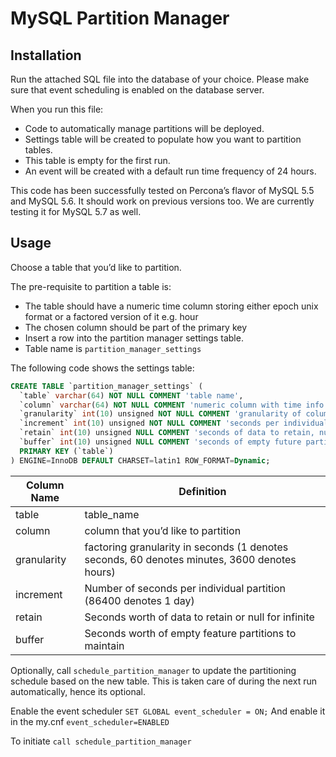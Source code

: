 MySQL Partition Manager
=======================


Installation
------------

Run the attached SQL file into the database of your choice. Please make sure that event scheduling is enabled on the database server.

When you run this file: 

* Code to automatically manage partitions will be deployed.
* Settings table will be created to populate how you want to partition tables. 
* This table is empty for the first run.
* An event will be created with a default run time frequency of 24 hours.

This code has been successfully tested on Percona’s flavor of MySQL 5.5 and MySQL 5.6. It should work on previous versions too. We are currently testing it for MySQL 5.7 as well.

Usage
------------------

Choose a table that you’d like to partition.

The pre-requisite to partition a table is:

* The table should have a numeric time column storing either epoch unix format or a factored version of it e.g. hour
* The chosen column should be part of the primary key
* Insert a row into the partition manager settings table. 
* Table name is `partition_manager_settings`

The following code shows the settings table:

```sql
CREATE TABLE `partition_manager_settings` (
  `table` varchar(64) NOT NULL COMMENT 'table name',
  `column` varchar(64) NOT NULL COMMENT 'numeric column with time info',
  `granularity` int(10) unsigned NOT NULL COMMENT 'granularity of column, i.e. 1=seconds, 60=minutes...',
  `increment` int(10) unsigned NOT NULL COMMENT 'seconds per individual partition',
  `retain` int(10) unsigned NULL COMMENT 'seconds of data to retain, null for infinite',
  `buffer` int(10) unsigned NULL COMMENT 'seconds of empty future partitions to create',
  PRIMARY KEY (`table`)
) ENGINE=InnoDB DEFAULT CHARSET=latin1 ROW_FORMAT=Dynamic;
```

Column Name | Definition
----------- | ----------
table       | table_name
column      | column that you’d like to partition
granularity | factoring granularity in seconds (1 denotes seconds, 60 denotes minutes, 3600 denotes hours)
increment   | Number of seconds per individual partition (86400 denotes 1 day)
retain      | Seconds worth of data to retain or null for infinite
buffer      | Seconds worth of empty feature partitions to maintain

Optionally, call `schedule_partition_manager` to update the partitioning schedule based on the new table. This is taken care of during the next run automatically, hence its optional.

Enable the event scheduler 
``SET GLOBAL event_scheduler = ON;``
And enable it in the my.cnf 
``event_scheduler=ENABLED``

To initiate
``call schedule_partition_manager``


